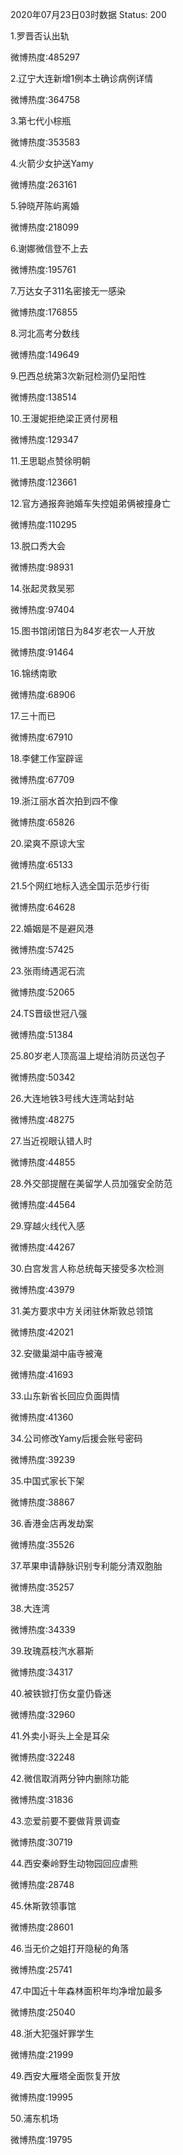 2020年07月23日03时数据
Status: 200

1.罗晋否认出轨

微博热度:485297

2.辽宁大连新增1例本土确诊病例详情

微博热度:364758

3.第七代小棕瓶

微博热度:353583

4.火箭少女护送Yamy

微博热度:263161

5.钟晓芹陈屿离婚

微博热度:218099

6.谢娜微信登不上去

微博热度:195761

7.万达女子311名密接无一感染

微博热度:176855

8.河北高考分数线

微博热度:149649

9.巴西总统第3次新冠检测仍呈阳性

微博热度:138514

10.王漫妮拒绝梁正贤付房租

微博热度:129347

11.王思聪点赞徐明朝

微博热度:123661

12.官方通报奔驰婚车失控姐弟俩被撞身亡

微博热度:110295

13.脱口秀大会

微博热度:98931

14.张起灵救吴邪

微博热度:97404

15.图书馆闭馆日为84岁老农一人开放

微博热度:91464

16.锦绣南歌

微博热度:68906

17.三十而已

微博热度:67910

18.李健工作室辟谣

微博热度:67709

19.浙江丽水首次拍到四不像

微博热度:65826

20.梁爽不原谅大宝

微博热度:65133

21.5个网红地标入选全国示范步行街

微博热度:64628

22.婚姻是不是避风港

微博热度:57425

23.张雨绮遇泥石流

微博热度:52065

24.TS晋级世冠八强

微博热度:51384

25.80岁老人顶高温上堤给消防员送包子

微博热度:50342

26.大连地铁3号线大连湾站封站

微博热度:48275

27.当近视眼认错人时

微博热度:44855

28.外交部提醒在美留学人员加强安全防范

微博热度:44564

29.穿越火线代入感

微博热度:44267

30.白宫发言人称总统每天接受多次检测

微博热度:43979

31.美方要求中方关闭驻休斯敦总领馆

微博热度:42021

32.安徽巢湖中庙寺被淹

微博热度:41693

33.山东新省长回应负面舆情

微博热度:41360

34.公司修改Yamy后援会账号密码

微博热度:39239

35.中国式家长下架

微博热度:38867

36.香港金店再发劫案

微博热度:35526

37.苹果申请静脉识别专利能分清双胞胎

微博热度:35257

38.大连湾

微博热度:34339

39.玫瑰荔枝汽水慕斯

微博热度:34317

40.被铁锨打伤女童仍昏迷

微博热度:32960

41.外卖小哥头上全是耳朵

微博热度:32248

42.微信取消两分钟内删除功能

微博热度:31836

43.恋爱前要不要做背景调查

微博热度:30719

44.西安秦岭野生动物园回应虐熊

微博热度:28748

45.休斯敦领事馆

微博热度:28601

46.当无价之姐打开隐秘的角落

微博热度:25741

47.中国近十年森林面积年均净增加最多

微博热度:25040

48.浙大犯强奸罪学生

微博热度:21999

49.西安大雁塔全面恢复开放

微博热度:19995

50.浦东机场

微博热度:19795

